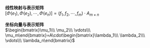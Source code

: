 **线性映射与表示矩阵**    
 $[\Phi(e_1),\Phi(e_2),\cdots,\Phi(e_n)]=(f_1,f_2,\cdots,f_m)\cdot A_{m\times n}$     
    
**坐标向量与表示矩阵**    
 $\begin{bmatrix}\mu_1\\\ \mu_2\\\ \vdots\\\ \mu_m\end{bmatrix}=A\cdot\begin{bmatrix}\lambda_1\\\ \lambda_2\\\ \vdots\\\ \lambda_n\end{bmatrix}$     
